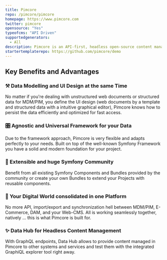 ```yaml
---
title: Pimcore
repo: /pimcore/pimcore
homepage: https://www.pimcore.com
twitter: pimcore
opensource: "Yes"
typeofcms: "API Driven"
supportedgenerators:
  - All
description: Pimcore is an API-first, headless open-source content management platform based on PHP/Symfony. It also includes a digital commerce framework.
startertemplaterepo: https://github.com/pimcore/demo
---
```

## Key Benefits and Advantages
### ⚒ Data Modelling and UI Design at the same Time 
No matter if you're dealing with unstructured web documents or structured data for MDM/PIM, you define the 
UI design (web documents by a template and structured data with a intuitive graphical editor), Pimcore knows 
how to persist the data efficiently and optimized for fast access.

### 🎛 Agnostic and Universal Framework for your Data
Due to the framework approach, Pimcore is very flexible and adapts perfectly to your needs. Built on top of 
the well-known Symfony Framework you have a solid and modern foundation for your project. 

### 🚀 Extensible and huge Symfony Community
Benefit from all existing Symfony Components and Bundles provided by the community or create your own 
Bundles to extend your Projects with reusable components. 

### 💎 Your Digital World consolidated in one Platform
No more API, import/export and synchronization hell between MDM/PIM, E-Commerce, DAM, and your Web-CMS. 
All is working seamlessly together, natively ... this is what Pimcore is built for. 

### ✨️ Data Hub for Headless Content Management
With GraphQL endpoints, Data Hub allows to provide content managed in Pimcore to other systems and services and test them with the integrated GraphiQL explorer tool right away.
